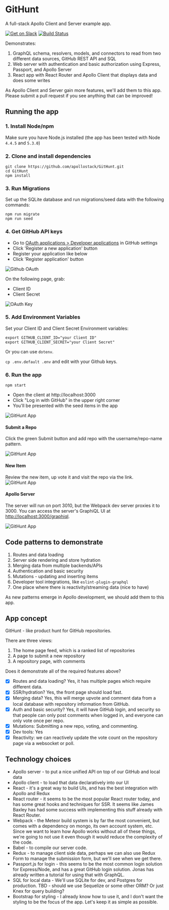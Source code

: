 # GitHunt

A full-stack Apollo Client and Server example app.

[![Get on Slack](https://img.shields.io/badge/slack-join-orange.svg)](http://www.apollostack.com/#slack)
[![Build Status](https://travis-ci.org/apollostack/GitHunt.svg?branch=master)](https://travis-ci.org/apollostack/GitHunt)

Demonstrates:

1. GraphQL schema, resolvers, models, and connectors to read from two different data sources, GitHub REST API and SQL
2. Web server with authentication and basic authorization using Express, Passport, and Apollo Server
3. React app with React Router and Apollo Client that displays data and does some writes

As Apollo Client and Server gain more features, we'll add them to this app. Please submit a pull request if you see anything that can be improved!

## Running the app

### 1. Install Node/npm

Make sure you have Node.js installed (the app has been tested with Node `4.4.5` and `5.3.0`)

### 2. Clone and install dependencies

```
git clone https://github.com/apollostack/GitHunt.git
cd GitHunt
npm install
```

### 3. Run Migrations

Set up the SQLite database and run migrations/seed data with the following commands:

```
npm run migrate
npm run seed
```

### 4. Get GitHub API keys

- Go to [OAuth applications > Developer applications](https://github.com/settings/developers) in GitHub settings
- Click 'Register a new application' button
- Register your application like below
- Click 'Register application' button

![Github OAuth](screenshots/github-oath-setup.png)

On the following page, grab:

- Client ID
- Client Secret

![OAuth Key](screenshots/github-oauth-keys.png)

### 5. Add Environment Variables
Set your Client ID and Client Secret Environment variables:

```
export GITHUB_CLIENT_ID="your Client ID"
export GITHUB_CLIENT_SECRET="your Client Secret"
```

Or you can use `dotenv`.

`cp .env.default .env` and edit with your Github keys.

### 6. Run the app

```
npm start
```

- Open the client at http://localhost:3000
- Click "Log in with GitHub" in the upper right corner
- You'll be presented with the seed items in the app

![GitHunt App](screenshots/GitHunt-app.png)

#### Submit a Repo
Click the green Submit button and add repo with the username/repo-name pattern.

![GitHunt App](screenshots/GitHunt-add.png)

#### New Item
Review the new item, up vote it and visit the repo via the link.   
![GitHunt App](screenshots/GitHunt-new.png)

#### Apollo Server

The server will run on port 3010, but the Webpack dev server proxies it to 3000. You can access the server's GraphiQL UI at <http://localhost:3000/graphiql>.

![GitHunt App](screenshots/GitHunt-GraphQL.png)

## Code patterns to demonstrate

1. Routes and data loading
1. Server side rendering and store hydration
1. Merging data from multiple backends/APIs
1. Authentication and basic security
1. Mutations - updating and inserting items
1. Developer tool integrations, like `eslint-plugin-graphql`
1. One place where there is reactivity/streaming data (nice to have)

As new patterns emerge in Apollo development, we should add them to this app.

## App concept

GitHunt - like product hunt for GitHub repositories.

There are three views:

1. The home page feed, which is a ranked list of repositories
1. A page to submit a new repository
1. A repository page, with comments

Does it demonstrate all of the required features above?

- [x] Routes and data loading? Yes, it has multiple pages which require different data.
- [x] SSR/hydration? Yes, the front page should load fast.
- [x] Merging data? Yes, this will merge upvote and comment data from a local database with repository information from GitHub.
- [x] Auth and basic security? Yes, it will have GitHub login, and security so that people can only post comments when logged in, and everyone can only vote once per repo.
- [x] Mutations: Submitting a new repo, voting, and commenting.
- [x] Dev tools: Yes
- [x] Reactivity: we can reactively update the vote count on the repository page via a websocket or poll.

## Technology choices

- Apollo server - to put a nice unified API on top of our GitHub and local data
- Apollo client - to load that data declaratively into our UI
- React - it's a great way to build UIs, and has the best integration with Apollo and Redux
- React router - it seems to be the most popular React router today, and has some great hooks and techniques for SSR. It seems like James Baxley has had some success with implementing this stuff already with React Router.
- Webpack - the Meteor build system is by far the most convenient, but comes with a dependency on mongo, its own account system, etc. Since we want to learn how Apollo works without all of these things, we're going to not use it even though it would reduce the complexity of the code.
- Babel - to compile our server code.
- Redux - to manage client side data, perhaps we can also use Redux Form to manage the submission form, but we'll see when we get there.
- Passport.js for login - this seems to be the most common login solution for Express/Node, and has a great GitHub login solution. Jonas has already written a tutorial for using that with GraphQL.
- SQL for local data - We'll use SQLite for dev, and Postgres for production. TBD - should we use Sequelize or some other ORM? Or just Knex for query building?
- Bootstrap for styling - I already know how to use it, and I don't want the styling to be the focus of the app. Let's keep it as simple as possible.
